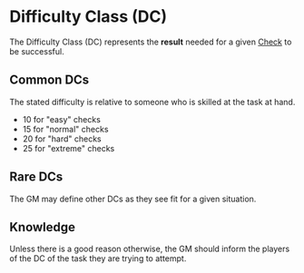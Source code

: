 # Difficulty Class (DC)

The Difficulty Class (DC) represents the **result** needed for a given [Check](Check.md) to be successful.

## Common DCs

The stated difficulty is relative to someone who is skilled at the task at hand.

- 10 for "easy" checks
- 15 for "normal" checks
- 20 for "hard" checks
- 25 for "extreme" checks

## Rare DCs

The GM may define other DCs as they see fit for a given situation.

## Knowledge

Unless there is a good reason otherwise, the GM should inform the players of the DC of the task they are trying to attempt.
